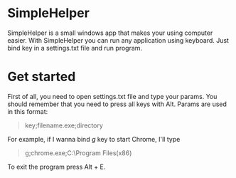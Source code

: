 # SimpleHelper
SimpleHelper is a small windows app that makes your using computer easier.
With SimpleHelper you can run any application using keyboard. Just bind key in a settings.txt file and run program.
# Get started
First of all, you need to open settings.txt file and type your params.
You should remember that you need to press all keys with Alt.
Params are used in this format: 
> key;filename.exe;directory

For example, if I wanna bind *g* key to start Chrome, I'll type
> g;chrome.exe;C:\Program Files(x86)

To exit the program press Alt + E.
